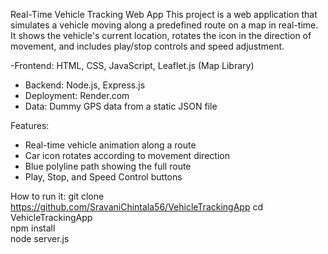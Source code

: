Real-Time Vehicle Tracking Web App
This project is a web application that simulates a vehicle moving along a predefined route on a map in real-time. It shows the vehicle's current location, rotates the icon in the direction of movement, 
and includes play/stop controls and speed adjustment.

-Frontend: HTML, CSS, JavaScript, Leaflet.js (Map Library)
- Backend: Node.js, Express.js
- Deployment: Render.com
- Data: Dummy GPS data from a static JSON file


 Features:
- Real-time vehicle animation along a route
- Car icon rotates according to movement direction
- Blue polyline path showing the full route
- Play, Stop, and Speed Control buttons

How to run it:
git clone https://github.com/SravaniChintala56/VehicleTrackingApp
cd VehicleTrackingApp  
npm install  
node server.js  
